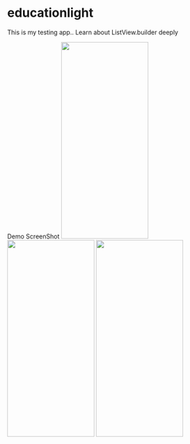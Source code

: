 # educationlight

This is my testing app.. Learn about ListView.builder deeply

Demo ScreenShot
<img src="https://drive.google.com/uc?export=view&id=1HwwgB9RsVbVmVLGTDYJjqR4VH_8gmZ1x" width="200" height="450">
<img src="https://drive.google.com/uc?export=view&id=1I-TFm6SGGkRyCqLpc4iAUDSIUhy2tNK7" width="200" height="450">
<img src="https://drive.google.com/uc?export=view&id=1HzjqKJ6633pJwufw7XNRP5LPp59hLXme" width="200" height="450">
